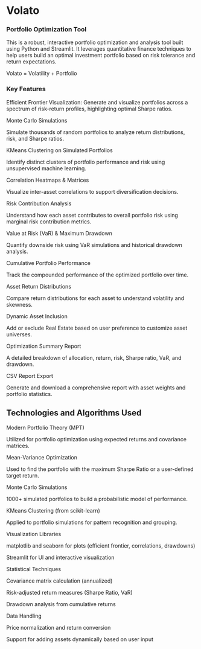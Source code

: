 # Volato

### Portfolio Optimization Tool

This is a robust, interactive portfolio optimization and analysis tool built using Python and Streamlit. It leverages quantitative finance techniques to help users build an optimal investment portfolio based on risk tolerance and return expectations.

Volato = Volatility + Portfolio

### Key Features

Efficient Frontier Visualization:
Generate and visualize portfolios across a spectrum of risk-return profiles, highlighting optimal Sharpe ratios.

Monte Carlo Simulations

Simulate thousands of random portfolios to analyze return distributions, risk, and Sharpe ratios.

KMeans Clustering on Simulated Portfolios

Identify distinct clusters of portfolio performance and risk using unsupervised machine learning.

Correlation Heatmaps & Matrices

Visualize inter-asset correlations to support diversification decisions.

Risk Contribution Analysis

Understand how each asset contributes to overall portfolio risk using marginal risk contribution metrics.

Value at Risk (VaR) & Maximum Drawdown

Quantify downside risk using VaR simulations and historical drawdown analysis.

Cumulative Portfolio Performance

Track the compounded performance of the optimized portfolio over time.

Asset Return Distributions

Compare return distributions for each asset to understand volatility and skewness.

Dynamic Asset Inclusion

Add or exclude Real Estate based on user preference to customize asset universes.

Optimization Summary Report

A detailed breakdown of allocation, return, risk, Sharpe ratio, VaR, and drawdown.

CSV Report Export

Generate and download a comprehensive report with asset weights and portfolio statistics.

## Technologies and Algorithms Used

Modern Portfolio Theory (MPT)

Utilized for portfolio optimization using expected returns and covariance matrices.

Mean-Variance Optimization

Used to find the portfolio with the maximum Sharpe Ratio or a user-defined target return.

Monte Carlo Simulations

1000+ simulated portfolios to build a probabilistic model of performance.

KMeans Clustering (from scikit-learn)

Applied to portfolio simulations for pattern recognition and grouping.

Visualization Libraries

matplotlib and seaborn for plots (efficient frontier, correlations, drawdowns)

Streamlit for UI and interactive visualization

Statistical Techniques

Covariance matrix calculation (annualized)

Risk-adjusted return measures (Sharpe Ratio, VaR)

Drawdown analysis from cumulative returns

Data Handling

Price normalization and return conversion

Support for adding assets dynamically based on user input


